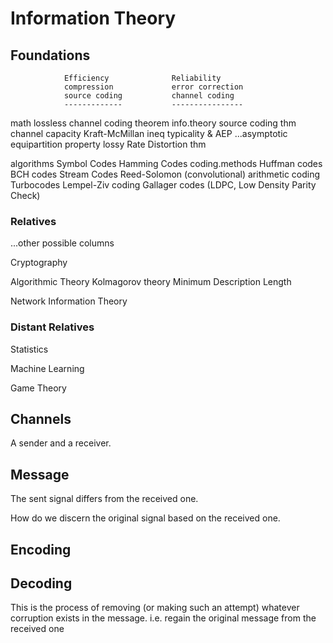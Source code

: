 # Information Theory


## Foundations

                Efficiency              Reliability
                compression             error correction
                source coding           channel coding
                -------------           ----------------
math            lossless                channel coding theorem
info.theory      source coding thm      channel capacity
                 Kraft-McMillan ineq    typicality & AEP
                                        ...asymptotic equipartition property
                lossy
                 Rate Distortion thm

algorithms      Symbol Codes            Hamming Codes
coding.methods   Huffman codes          BCH codes
                Stream Codes             Reed-Solomon (convolutional)
                 arithmetic coding      Turbocodes
                 Lempel-Ziv coding      Gallager codes (LDPC, Low Density Parity Check)

### Relatives

...other possible columns

Cryptography

Algorithmic Theory
    Kolmagorov theory
    Minimum Description Length

Network Information Theory

### Distant Relatives

Statistics

Machine Learning

Game Theory


## Channels

A sender and a receiver.


## Message

The sent signal differs from the received one.

How do we discern the original signal based on the received one.


## Encoding


## Decoding

This is the process of removing (or making such an attempt) whatever corruption exists in the message.
i.e. regain the original message from the received one


